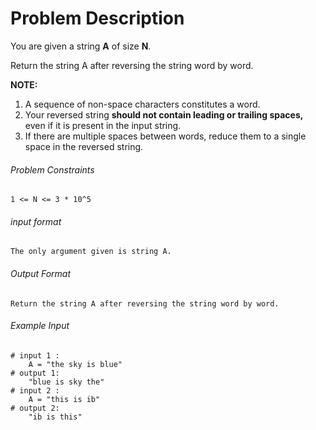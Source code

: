 # Problem Description

You are given a string **A** of size **N**.

Return the string A after reversing the string word by word.

**NOTE:**

1. A sequence of non-space characters constitutes a word.
2. Your reversed string **should not contain leading or trailing spaces,** even if it is present in the input string.
3. If there are multiple spaces between words, reduce them to a single space in the reversed string.

###### Problem Constraints

```
1 <= N <= 3 * 10^5
```

###### input format

``` 
The only argument given is string A.
```

###### Output Format

```
Return the string A after reversing the string word by word.

```

###### Example Input

```
# input 1 : 
    A = "the sky is blue"
# output 1: 
    "blue is sky the"
# input 2 : 
    A = "this is ib"
# output 2: 
    "ib is this"
```
